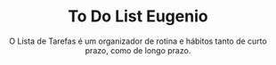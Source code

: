 <h1 align="center"> To Do List Eugenio </h1>

<p align="center">
O Lista de Tarefas é um organizador de rotina e hábitos tanto de curto prazo, como de longo prazo. <br/>